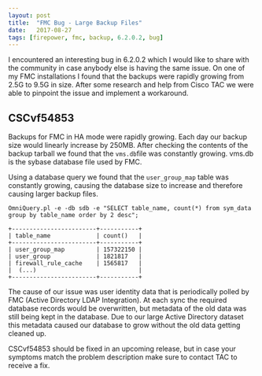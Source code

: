 ```yaml
---
layout: post
title:  "FMC Bug - Large Backup Files"
date:   2017-08-27
tags: [firepower, fmc, backup, 6.2.0.2, bug]
---
```


I encountered an interesting bug in 6.2.0.2 which I would like to share with the community in case anybody else is having the same issue. On one of my FMC installations I found that the backups were rapidly growing from 2.5G to 9.5G in size. After some research and help from Cisco TAC we were able to pinpoint the issue and implement a workaround.

<!--more-->

## CSCvf54853 

Backups for FMC in HA mode were rapidly growing. Each day our backup size would linearly increase by 250MB. After checking the contents of the backup tarball we found that the `vms.db`file was constantly growing. vms.db is the sybase database file used by FMC.

Using a database query we found that the `user_group_map` table was constantly growing, causing the database size to increase and therefore causing larger backup files.

```
OmniQuery.pl -e -db sdb -e "SELECT table_name, count(*) from sym_data group by table_name order by 2 desc";
```

```
+------------------------+-----------+
| table_name             | count()   | 
+------------------------+-----------+
| user_group_map         | 157322150 | 
| user_group             | 1821817   | 
| firewall_rule_cache    | 1565817   | 
|  (...)                             |
+------------------------+-----------+
```

The cause of our issue was user identity data that is periodically polled by FMC (Active Directory LDAP Integration). At each sync the required database records would be overwritten, but metadata of the old data was still being kept in the database. Due to our large Active Directory dataset this metadata caused our database to grow without the old data getting cleaned up.

CSCvf54853 should be fixed in an upcoming release, but in case your symptoms match the problem description make sure to contact TAC to receive a fix.

